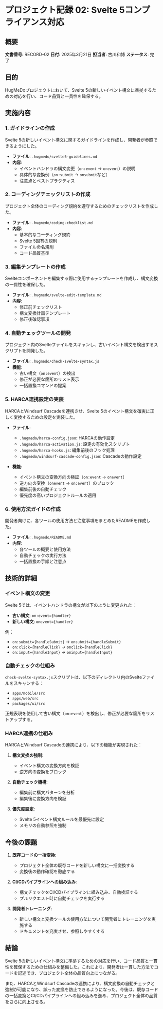 # プロジェクト記録 02: Svelte 5コンプライアンス対応

## 概要

**文書番号**: RECORD-02
**日付**: 2025年3月21日
**担当者**: 古川和博
**ステータス**: 完了

## 目的

HugMeDoプロジェクトにおいて、Svelte 5の新しいイベント構文に準拠するための対応を行い、コード品質と一貫性を確保する。

## 実施内容

### 1. ガイドラインの作成

Svelte 5の新しいイベント構文に関するガイドラインを作成し、開発者が参照できるようにした。

- **ファイル**: `.hugmedo/svelte5-guidelines.md`
- **内容**:
  - イベントハンドラの構文変更（`on:event` → `onevent`）の説明
  - 具体的な変換例（`on:submit` → `onsubmit`など）
  - 注意点とベストプラクティス

### 2. コーディングチェックリストの作成

プロジェクト全体のコーディング規約を遵守するためのチェックリストを作成した。

- **ファイル**: `.hugmedo/coding-checklist.md`
- **内容**:
  - 基本的なコーディング規約
  - Svelte 5固有の規則
  - ファイル命名規則
  - コード品質基準

### 3. 編集テンプレートの作成

Svelteコンポーネントを編集する際に使用するテンプレートを作成し、構文変換の一貫性を確保した。

- **ファイル**: `.hugmedo/svelte-edit-template.md`
- **内容**:
  - 修正前チェックリスト
  - 構文変換計画テンプレート
  - 修正後確認事項

### 4. 自動チェックツールの開発

プロジェクト内のSvelteファイルをスキャンし、古いイベント構文を検出するスクリプトを開発した。

- **ファイル**: `.hugmedo/check-svelte-syntax.js`
- **機能**:
  - 古い構文（`on:event`）の検出
  - 修正が必要な箇所のリスト表示
  - 一括置換コマンドの提案

### 5. HARCA連携設定の実装

HARCAとWindsurf Cascadeを連携させ、Svelte 5のイベント構文を確実に正しく変換するための設定を実装した。

- **ファイル**:
  - `.hugmedo/harca-config.json`: HARCAの動作設定
  - `.hugmedo/harca-activation.js`: 設定の有効化スクリプト
  - `.hugmedo/harca-hooks.js`: 編集前後のフック処理
  - `.hugmedo/windsurf-cascade-config.json`: Cascadeの動作設定

- **機能**:
  - イベント構文の変換方向の検証（`on:event` → `onevent`）
  - 逆方向の変換（`onevent` → `on:event`）のブロック
  - 編集前後の自動チェック
  - 優先度の高いプロジェクトルールの適用

### 6. 使用方法ガイドの作成

開発者向けに、各ツールの使用方法と注意事項をまとめたREADMEを作成した。

- **ファイル**: `.hugmedo/README.md`
- **内容**:
  - 各ツールの概要と使用方法
  - 自動チェックの実行方法
  - 一括置換の手順と注意点

## 技術的詳細

### イベント構文の変更

Svelte 5では、イベントハンドラの構文が以下のように変更された：

- **古い構文**: `on:event={handler}`
- **新しい構文**: `onevent={handler}`

例：
- `on:submit={handleSubmit}` → `onsubmit={handleSubmit}`
- `on:click={handleClick}` → `onclick={handleClick}`
- `on:input={handleInput}` → `oninput={handleInput}`

### 自動チェックの仕組み

`check-svelte-syntax.js`スクリプトは、以下のディレクトリ内のSvelteファイルをスキャンする：

- `apps/mobile/src`
- `apps/web/src`
- `packages/ui/src`

正規表現を使用して古い構文（`on:event`）を検出し、修正が必要な箇所をリストアップする。

### HARCA連携の仕組み

HARCAとWindsurf Cascadeの連携により、以下の機能が実現された：

1. **構文変換の強制**:
   - イベント構文の変換方向を検証
   - 逆方向の変換をブロック

2. **自動チェック機構**:
   - 編集前に構文パターンを分析
   - 編集後に変換方向を検証

3. **優先度設定**:
   - Svelte 5イベント構文ルールを最優先に設定
   - メモリの自動参照を強制

## 今後の課題

1. **既存コードの一括変換**:
   - プロジェクト全体の既存コードを新しい構文に一括変換する
   - 変換後の動作確認を徹底する

2. **CI/CDパイプラインへの組み込み**:
   - 構文チェックをCI/CDパイプラインに組み込み、自動検証する
   - プルリクエスト時に自動チェックを実行する

3. **開発者トレーニング**:
   - 新しい構文と変換ツールの使用方法について開発者にトレーニングを実施する
   - ドキュメントを充実させ、参照しやすくする

## 結論

Svelte 5の新しいイベント構文に準拠するための対応を行い、コード品質と一貫性を確保するための仕組みを整備した。これにより、開発者は一貫した方法でコードを記述でき、プロジェクト全体の品質向上につながる。

また、HARCAとWindsurf Cascadeの連携により、構文変換の自動チェックと強制が可能になり、誤った変換を防止できるようになった。今後は、既存コードの一括変換とCI/CDパイプラインへの組み込みを進め、プロジェクト全体の品質をさらに向上させる。
